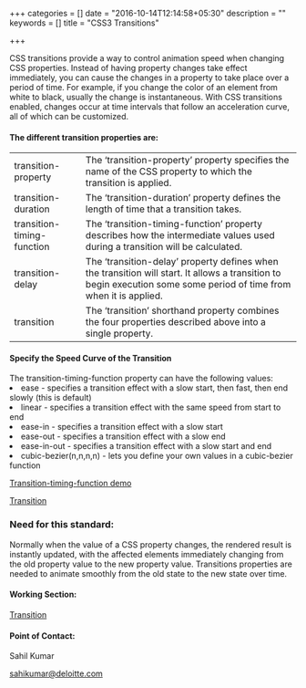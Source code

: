 +++
categories = []
date = "2016-10-14T12:14:58+05:30"
description = ""
keywords = []
title = "CSS3 Transitions"

+++

<p>CSS transitions provide a way to control animation speed when changing CSS properties. Instead of having property changes take effect immediately, you can cause the changes in a property to take place over a period of time. For example, if you change the color of an element from white to black, usually the change is instantaneous. With CSS transitions enabled, changes occur at time intervals that follow an acceleration curve, all of which can be customized.</p>


<h4>The different transition properties are:</h4>

<table>
  <tr>
  <td>transition-property</td>
  <td>The ‘transition-property’ property specifies the name of the CSS property to which the transition is applied.</td>
  </tr>
  <tr>
  <td>transition-duration</td>
  <td>The ‘transition-duration’ property defines the length of time that a transition takes.</td>
  </tr>
  <tr>
  <td>transition-timing-function</td>
  <td>The ‘transition-timing-function’ property describes how the intermediate values used during a transition will be calculated.</td>
  </tr>
  <tr>
  <td>transition-delay</td>
  <td>The ‘transition-delay’ property defines when the transition will start. It allows a transition to begin execution some some period of time from when it is applied.</td>
  </tr>
  <tr>
  <td>transition</td>
  <td>The ‘transition’ shorthand property combines the four properties described above into a single property.</td>
  </tr>
</table>

<h4>Specify the Speed Curve of the Transition</h4>
The transition-timing-function property can have the following values:
<li>ease - specifies a transition effect with a slow start, then fast, then end slowly (this is default)</li>
<li>linear - specifies a transition effect with the same speed from start to end</li>
<li>ease-in - specifies a transition effect with a slow start</li>
<li>ease-out - specifies a transition effect with a slow end</li>
<li>ease-in-out - specifies a transition effect with a slow start and end</li>
<li>cubic-bezier(n,n,n,n) - lets you define your own values in a cubic-bezier function</li>

<a href="https://jsbin.com/zitize/edit?html,output">Transition-timing-function demo</a>

<a href="https://jsbin.com/daseva/edit?html,output">Transition</a>

<h3>Need for this standard:</h3>

<p>Normally when the value of a CSS property changes, the rendered result is instantly updated, with the affected elements immediately changing from the old property value to the new property value. Transitions properties are needed to animate smoothly from the old state to the new state over time.</p>


<h4>Working Section:</h4>

<a href="https://jsbin.com/daseva/edit?html,output">Transition</a>

<h4>Point of Contact:</h4>

<p>Sahil Kumar</p>
<a href="mailto:sahikumar@deloitte.com">sahikumar@deloitte.com</a>
